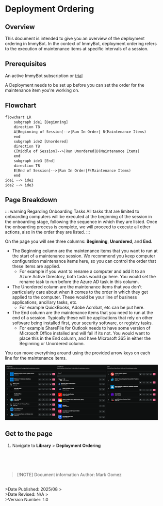 <!-- How To Template -->
# Deployment Ordering

## Overview
This document is intended to give you an overview of the deployment ordering in ImmyBot. In the context of ImmyBot, deployment ordering refers to the execution of maintenance items at specific intervals of a session.

## Prerequisites
An active ImmyBot subscription or [trial](https://www.immy.bot/pricing/)

A Deployment needs to be set up before you can set the order for the maintenance item you're working on.

## Flowchart
``` mermaid
flowchart LR
    subgraph ide1 [Beginning]
    direction TB
    A[Beginning of Session]-->|Run In Order| B(Maintenance Items)
    end
    subgraph ide2 [Unordered]
    direction TB
    C[Middle of Session]-->|Run Unordered|D(Maintenance Items)
    end
    subgraph ide3 [End]
    direction TB
    E[End of Session]-->|Run In Order|F(Maintenance Items)
    end
ide1 --> ide2
ide2 --> ide3
```

## Page Breakdown

::: warning Regarding Onboarding Tasks
All tasks that are limited to onboarding computers will be executed at the beginning of the session in the onboarding stage, following the sequence in which they are listed. Once the onboarding process is complete, we will proceed to execute all other actions, also in the order they are listed.
:::

On the page you will see three columns: **Beginning**, **Unordered**, and **End**.

- The Beginning column are the maintenance items that you want to run at the start of a maintenance session. We recommend you keep computer configuration maintenance items here, so you can control the order that these items are applied.
  - For example if you want to rename a computer and add it to an Azure Active Directory, both tasks would go here. You would set the rename task to run before the Azure AD task in this column.
- The Unordered column are the maintenance items that you don't particularly care about when it comes to the order in which they get applied to the computer. These would be your line of business applications, ancillary tasks, etc.
  - For example QuickBooks, Adobe Acrobat, etc can be put here.
- The End column are the maintenance items that you need to run at the end of a session. Typically these will be applications that rely on other software being installed first, your security software, or registry tasks.
  - For example ShareFile for Outlook needs to have some version of Microsoft Office installed and will fail if its not. You would want to place this in the End column, and have Microsoft 365 in either the Beginning or Unordered column.

You can move everything around using the provided arrow keys on each line for the maintenance items.

![alt text](image-4.png)


## Get to the page
1. Navigate to **Library** > **Deployment Ordering**



<br><br><br>
>[!NOTE] Document information
>Author: Mark Gomez
<br>
>Date Published: 2025/08
><br>
>Date Revised: N/A
><br>
>Version Number: 1.0
